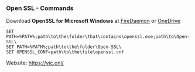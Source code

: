 ### Open SSL - Commands ###

Download **OpenSSL for Microsoft Windows** at [FireDaemon](<https://mirror.firedaemon.com/OpenSSL/openssl-1.1.1e-dev.zip>) or [OneDrive](<https://1drv.ms/u/s!AtnkT48tS5mDg_NR1L2ZS2TZxVaNmg?e=nzCcnQ>)

```
SET PATH=%PATH%;path\to\the\folder\that\contains\openssl.exe;path\to\Open-SSL\
SET PATH=%PATH%;path\to\the\folder\Open-SSL\
SET OPENSSL_CONF=path\to\the\file\openssl.cnf
```

Website: https://vic.onl/
